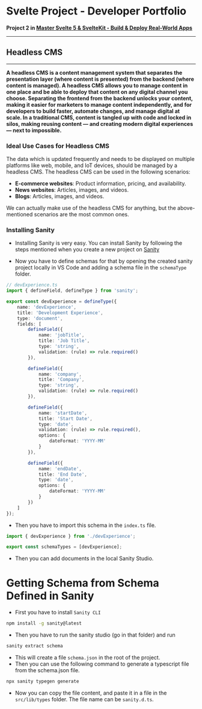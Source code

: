 # Svelte Project - Developer Portfolio

**Project 2 in [Master Svelte 5 & SvelteKit - Build & Deploy Real-World Apps](https://www.udemy.com/course/practical-sveltekit-guide-build-and-deploy-real-world-apps/)**

---

## Headless CMS

---

**A headless CMS is a content management system that separates the presentation layer (where content is presented) from the backend (where content is managed). A headless CMS allows you to manage content in one place and be able to deploy that content on any digital channel you choose. Separating the frontend from the backend unlocks your content, making it easier for marketers to manage content independently, and for developers to build faster, automate changes, and manage digital at scale. In a traditional CMS, content is tangled up with code and locked in silos, making reusing content — and creating modern digital experiences — next to impossible.**

### Ideal Use Cases for Headless CMS

The data which is updated frequently and needs to be displayed on multiple platforms like web, mobile, and IoT devices, should be managed by a headless CMS. The headless CMS can be used in the following scenarios:

- **E-commerce websites**: Product information, pricing, and availability.
- **News websites**: Articles, images, and videos.
- **Blogs**: Articles, images, and videos.

We can actually make use of the headless CMS for anything, but the above-mentioned scenarios are the most common ones.

### Installing Sanity

- Installing Sanity is very easy. You can install Sanity by following the steps mentioned when you create a new project on [Sanity](https://www.sanity.io/)

- Now you have to define schemas for that by opening the created sanity project locally in VS Code and adding a schema file in the `schemaType` folder.

```ts
// devExperience.ts
import { defineField, defineType } from 'sanity';

export const devExperience = defineType({
	name: 'devExperience',
	title: 'Development Experience',
	type: 'document',
	fields: [
		defineField({
			name: 'jobTitle',
			title: 'Job Title',
			type: 'string',
			validation: (rule) => rule.required()
		}),

		defineField({
			name: 'company',
			title: 'Company',
			type: 'string',
			validation: (rule) => rule.required()
		}),

		defineField({
			name: 'startDate',
			title: 'Start Date',
			type: 'date',
			validation: (rule) => rule.required(),
			options: {
				dateFormat: 'YYYY-MM'
			}
		}),

		defineField({
			name: 'endDate',
			title: 'End Date',
			type: 'date',
			options: {
				dateFormat: 'YYYY-MM'
			}
		})
	]
});
```

- Then you have to import this schema in the `index.ts` file.

```ts
import { devExperience } from './devExperience';

export const schemaTypes = [devExperience];
```
- Then you can add documents in the local Sanity Studio.

# Getting Schema from Schema Defined in Sanity
- First you have to install `Sanity CLI`
```sh
npm install -g sanity@latest
```
- Then you have to run the sanity studio (go in that folder) and run
```sh
sanity extract schema
```
- This will create a file `schema.json` in the root of the project.
- Then you can use the following command to generate a typescript file from the schema.json file.
```sh
npx sanity typegen generate
```
- Now you can copy the file content, and paste it in a file in the `src/lib/types` folder. The file name can be `sanity.d.ts`.